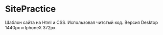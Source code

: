 # SitePractice

Шаблон сайта на Html и CSS. Использовал читстый код. 
Версия Desktop 1440px и IphoneX 372px.
